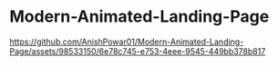 # Modern-Animated-Landing-Page

https://github.com/AnishPowar01/Modern-Animated-Landing-Page/assets/98533150/6e78c745-e753-4eee-9545-449bb378b817


